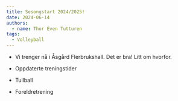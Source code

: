 ```yaml
---
title: Sesongstart 2024/2025!
date: 2024-06-14
authors:
  - name: Thor Even Tutturen
tags:
  - Volleyball
---
```


- Vi trenger nå i Åsgård Flerbrukshall. Det er bra! Litt om hvorfor.

- Oppdaterte treningstider

- Tullball

- Foreldretrening
